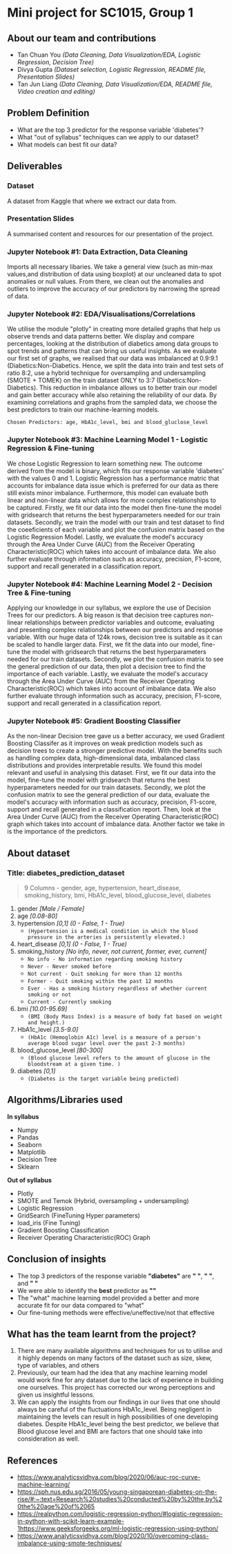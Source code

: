 # **Mini project for SC1015, Group 1**

## About our team and contributions
- Tan Chuan You *(Data Cleaning, Data Visualization/EDA, Logistic Regression, Decision Tree)*
- Divya Gupta *(Dataset selection, Logistic Regression, README file, Presentation Slides)*
- Tan Jun Liang *(Data Cleaning, Data Visualization/EDA, README file, Video creation and editing)*

## Problem Definition
- What are the top 3 predictor for the response variable 'diabetes'?
- What "out of syllabus" techniques can we apply to our dataset?
- What models can best fit our data?

## Deliverables

### Dataset
A dataset from Kaggle that where we extract our data from.

### Presentation Slides
A summarised content and resources for our presentation of the project.

### Jupyter Notebook #1: Data Extraction, Data Cleaning
Imports all necessary libaries. We take a general view (such as min-max values,and distribution of data using boxplot) at our uncleaned data to spot anomalies or null values. From there, we clean out the anomalies and outliers to improve the accuracy of our predictors by narrowing the spread of data.

### Jupyter Notebook #2: EDA/Visualisations/Correlations
We utilise the module "plotly" in creating more detailed graphs that help us observe trends and data patterns better. We display and compare percentages, looking at the distribution of diabetics among data groups to spot trends and patterns that can bring us useful insights. As we evaluate our first set of graphs, we realised that our data was imbalanced at 0.9:9.1 (Diabetics:Non-Diabetics. Hence, we split the data into train and test sets of ratio 8:2, use a hybrid technique for oversampling and undersampling (SMOTE + TOMEK) on the train dataset ONLY to 3:7 (Diabetics:Non-Diabetics). This reduction in imbalance allows us to better train our model and gain better accuracy while also retaining the reliability of our data. By examining correlations and graphs from the sampled data, we choose the best predictors to train our machine-learning models. 

`Chosen Predictors: age, HbA1c_level, bmi and blood_gluclose_level`

### Jupyter Notebook #3: Machine Learning Model 1 - Logistic Regression & Fine-tuning
We chose Logistic Regression to learn something new. The outcome derived from the model is binary, which fits our response variable 'diabetes' with the values 0 and 1. Logistic Regression has a performance matric that accounts for imbalance data issue which is preferred for our data as there still exists minor imbalance. Furthermore, this model can evaluate both linear and non-linear data which allows for more complex relationships to be captured. Firstly, we fit our data into the model then fine-tune the model with gridsearch that returns the best hyperparameters needed for our train datasets. Secondly, we train the model with our train and test dataset to find the coeeficients of each variable and plot the confusion matrix based on the Logistic Regression Model. Lastly, we evaluate the model's accuracy through the Area Under Curve (AUC) from the Receiver Operating Characteristic(ROC) which takes into account of imbalance data. We also further evaluate through information such as accuracy, precision, F1-score, support and recall generated in a classification report.

### Jupyter Notebook #4: Machine Learning Model 2 - Decision Tree & Fine-tuning
Applying our knowledge in our syllabus, we explore the use of Decision Trees for our predictors. A big reason is that decision tree captures non-linear relationships between predictor variables and outcome, evaluating and presenting complex relationships between our predictors and response variable. With our huge data of 124k rows, decision tree is suitable as it can be scaled to handle larger data.  First, we fit the data into our model, fine-tune the model with gridsearch that returns the best hyperparameters needed for our train datasets. Secondly, we plot the confusion matrix to see the general prediction of our data, then plot a decision tree to find the importance of each variable. Lastly, we evaluate the model's accuracy through the Area Under Curve (AUC) from the Receiver Operating Characteristic(ROC) which takes into account of imbalance data. We also further evaluate through information such as accuracy, precision, F1-score, support and recall generated in a classification report.

### Jupyter Notebook #5: Gradient Boosting Classifier
As the non-linear Decision tree gave us a better accuracy, we used Gradient Boosting Classifer as it improves on weak prediction models such as decision trees to create a stronger predictive model. With the benefits such as handling complex data, high-dimensional data, imbalanced class distributions and provides interpretable results. We found this model relevant and useful in analysing this dataset. First, we fit our data into the model, fine-tune the model with gridsearch that returns the best hyperparameters needed for our train datasets. Secondly, we plot the confusion matrix to see the general prediction of our data, evaluate the model's accuracy with  information such as accuracy, precision, F1-score, support and recall generated in a classification report. Then, look at the Area Under Curve (AUC) from the Receiver Operating Characteristic(ROC) graph which takes into account of imbalance data. Another factor we take in is the importance of the predictors.


## About dataset
### Title: diabetes_prediction_dataset
> 9 Columns - gender, age, hypertension, heart_disease, smoking_history, bmi, HbA1c_level, blood_glucose_level, diabetes

1) gender *[Male / Female]*
2) age *[0.08-80]* 
3) hypertension *[0,1] (0 - False, 1 - True)*
    - `(Hypertension is a medical condition in which the blood pressure in the arteries is persistently elevated.)`
4) heart_disease *[0,1] (0 - False, 1 - True)*
5) smoking_history *[No info, never, not current, former, ever, current]* 
    - `No info - No information regarding smoking history`
    - `Never - Never smoked before`
    - `Not current - Quit smoking for more than 12 months`
    - `Former - Quit smoking within the past 12 months`
    - `Ever - Has a smoking history regardless of whether current smoking or not`
    - `Current - Currently smoking`
6) bmi *[10.01-95.69]* 
    - `(BMI (Body Mass Index) is a measure of body fat based on weight and height.)`
7) HbA1c_level *[3.5-9.0]* 
    - `(HbA1c (Hemoglobin A1c) level is a measure of a person's average blood sugar level over the past 2-3 months)`
8) blood_glucose_level *[80-300]* 
    - `(Blood glucose level refers to the amount of glucose in the bloodstream at a given time. )`
9) diabetes *[0,1]* 
    - `(Diabetes is the target variable being predicted)`

## Algorithms/Libraries used
**In syllabus**
- Numpy
- Pandas
- Seaborn
- Matplotlib
- Decision Tree
- Sklearn

**Out of syllabus**
- Plotly
- SMOTE and Temok (Hybrid, oversampling + undersampling)
- Logistic Regression
- GridSearch (FineTuning Hyper parameters)
- load_iris (Fine Tuning)
- Gradient Boosting Classification
- Receiver Operating Characteristic(ROC) Graph


## Conclusion of insights
- The top 3 predictors of the response variable **"diabetes"** are **" "**, **" "**, and **" "**
- We were able to identify the **best** predictor as **""**
- The "what" machine learning model provided a better and more accurate fit for our data compared to "what"
- Our fine-tuning methods were effective/uneffective/not that effective

## What has the team learnt from the project?
1) There are many available algorithms and techniques for us to utilise and it highly depends on many factors of the dataset such as size, skew, type of variables, and others
2) Previously, our team had the idea that any machine learning model would work fine for any dataset due to the lack of experience in building one ourselves. This project has corrected our wrong perceptions and given us insightful lessons.
3) We can apply the insights from our findings in our lives that one should always be careful of the fluctuations HbA1c_level. Being negligent in maintaining the levels can result in high possibilities of one developing diabetes. Despite HbA1c_level being the best predictor, we believe that Blood glucose level and BMI are factors that one should take into consideration as well.

## References
- https://www.analyticsvidhya.com/blog/2020/06/auc-roc-curve-machine-learning/
- https://sph.nus.edu.sg/2016/05/young-singaporean-diabetes-on-the-rise/#:~:text=Research%20studies%20conducted%20by%20the,by%20the%20age%20of%2065
- https://realpython.com/logistic-regression-python/#logistic-regression-in-python-with-scikit-learn-example-1https://www.geeksforgeeks.org/ml-logistic-regression-using-python/
- https://www.analyticsvidhya.com/blog/2020/10/overcoming-class-imbalance-using-smote-techniques/
